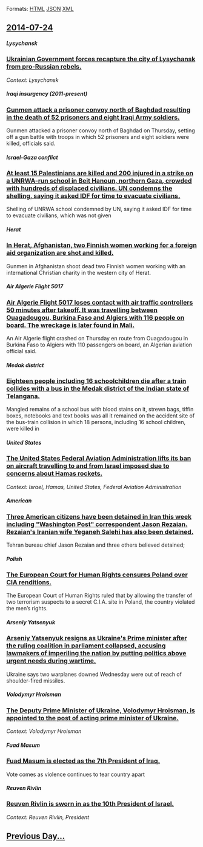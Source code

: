 
Formats: [HTML](2014/07/24/index.html)  [JSON](2014/07/24/index.json)  [XML](2014/07/24/index.xml)  

## [2014-07-24](/news/2014/07/24/index.md)

##### Lysychansk
### [Ukrainian Government forces recapture the city of Lysychansk from pro-Russian rebels. ](/news/2014/07/24/ukrainian-government-forces-recapture-the-city-of-lysychansk-from-pro-russian-rebels.md)
_Context: Lysychansk_

##### Iraqi insurgency (2011-present)
### [Gunmen attack a prisoner convoy north of Baghdad resulting in the death of 52 prisoners and eight Iraqi Army soldiers. ](/news/2014/07/24/gunmen-attack-a-prisoner-convoy-north-of-baghdad-resulting-in-the-death-of-52-prisoners-and-eight-iraqi-army-soldiers.md)
Gunmen attacked a prisoner convoy north of Baghdad on Thursday, setting off a gun battle with troops in which 52 prisoners and eight soldiers were killed, officials said.

##### Israel-Gaza conflict
### [At least 15 Palestinians are killed and 200 injured in a strike on a UNRWA-run school in Beit Hanoun, northern Gaza, crowded with hundreds of displaced civilians. UN condemns the shelling, saying it asked IDF for time to evacuate civilians. ](/news/2014/07/24/at-least-15-palestinians-are-killed-and-200-injured-in-a-strike-on-a-unrwa-run-school-in-beit-hanoun-northern-gaza-crowded-with-hundreds-o.md)
Shelling of UNRWA school condemned by UN, saying it asked IDF for time to evacuate civilians, which was not given

##### Herat
### [In Herat, Afghanistan, two Finnish women working for a foreign aid organization are shot and killed. ](/news/2014/07/24/in-herat-afghanistan-two-finnish-women-working-for-a-foreign-aid-organization-are-shot-and-killed.md)
Gunmen in Afghanistan shoot dead two Finnish women working with an international Christian charity in the western city of Herat.

##### Air Algerie Flight 5017
### [Air Algerie Flight 5017 loses contact with air traffic controllers 50 minutes after takeoff. It was travelling between Ouagadougou, Burkina Faso and Algiers with 116 people on board. The wreckage is later found in Mali. ](/news/2014/07/24/air-alga-c-rie-flight-5017-loses-contact-with-air-traffic-controllers-50-minutes-after-takeoff-it-was-travelling-between-ouagadougou-burkina.md)
An Air Algerie flight crashed on Thursday en route from Ouagadougou in Burkina Faso to Algiers with 110 passengers on board, an Algerian aviation official said.

##### Medak district
### [Eighteen people including 16 schoolchildren die after a train collides with a bus in the Medak district of the Indian state of Telangana. ](/news/2014/07/24/eighteen-people-including-16-schoolchildren-die-after-a-train-collides-with-a-bus-in-the-medak-district-of-the-indian-state-of-telangana.md)
Mangled remains of a school bus with blood stains on it, strewn bags, tiffin boxes, notebooks and text books was all it remained on the accident site of the bus-train collision in which 18 persons, including 16 school children, were killed in

##### United States
### [The United States Federal Aviation Administration lifts its ban on aircraft travelling to and from Israel imposed due to concerns about Hamas rockets. ](/news/2014/07/24/the-united-states-federal-aviation-administration-lifts-its-ban-on-aircraft-travelling-to-and-from-israel-imposed-due-to-concerns-about-hama.md)
_Context: Israel, Hamas, United States, Federal Aviation Administration_

##### American
### [Three American citizens have been detained in Iran this week including "Washington Post" correspondent Jason Rezaian. Rezaian's Iranian wife Yeganeh Salehi has also been detained. ](/news/2014/07/24/three-american-citizens-have-been-detained-in-iran-this-week-including-washington-post-correspondent-jason-rezaian-rezaian-s-iranian-wife.md)
Tehran bureau chief Jason Rezaian and three others believed detained;

##### Polish
### [The European Court for Human Rights censures Poland over CIA renditions. ](/news/2014/07/24/the-european-court-for-human-rights-censures-poland-over-cia-renditions.md)
The European Court of Human Rights ruled that by allowing the transfer of two terrorism suspects to a secret C.I.A. site in Poland, the country violated the men’s rights.

##### Arseniy Yatsenyuk
### [Arseniy Yatsenyuk resigns as Ukraine's Prime minister after the ruling coalition in parliament collapsed, accusing lawmakers of imperiling the nation by putting politics above urgent needs during wartime. ](/news/2014/07/24/arseniy-yatsenyuk-resigns-as-ukraine-s-prime-minister-after-the-ruling-coalition-in-parliament-collapsed-accusing-lawmakers-of-imperiling-t.md)
Ukraine says two warplanes downed Wednesday were out of reach of shoulder-fired missiles.

##### Volodymyr Hroisman
### [The Deputy Prime Minister of Ukraine, Volodymyr Hroisman, is appointed to the post of acting prime minister of Ukraine. ](/news/2014/07/24/the-deputy-prime-minister-of-ukraine-volodymyr-hroisman-is-appointed-to-the-post-of-acting-prime-minister-of-ukraine.md)
_Context: Volodymyr Hroisman_

##### Fuad Masum
### [Fuad Masum is elected as the 7th President of Iraq. ](/news/2014/07/24/fuad-masum-is-elected-as-the-7th-president-of-iraq.md)
Vote comes as violence continues to tear country apart

##### Reuven Rivlin
### [Reuven Rivlin is sworn in as the 10th President of Israel. ](/news/2014/07/24/reuven-rivlin-is-sworn-in-as-the-10th-president-of-israel.md)
_Context: Reuven Rivlin, President_

## [Previous Day...](/news/2014/07/23/index.md)

